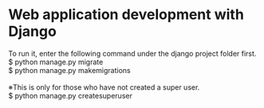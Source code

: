 # Web application development with Django

To run it, enter the following command under the django project folder first.<br>
$ python manage.py migrate<br>
$ python manage.py makemigrations<br>
<br>
※This is only for those who have not created a super user.<br>
$ python manage.py createsuperuser<br>
